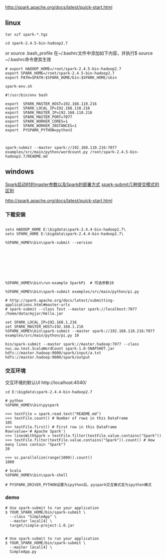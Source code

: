 http://spark.apache.org/docs/latest/quick-start.html




## linux
```
tar xzf spark-*.tgz

cd spark-2.4.5-bin-hadoop2.7
```
or source .bash_profile 
在~/.bashrc文件中添加如下内容，并执行$ source ~/.bashrc命令使其生效
```
# export HADOOP_HOME=/root/spark-2.4.5-bin-hadoop2.7
export SPARK_HOME=/root/spark-2.4.5-bin-hadoop2.7
export PATH=$PATH:$SPARK_HOME/bin:$SPARK_HOME/sbin

spark-env.sh

#!/usr/bin/env bash

export  SPARK_MASTER_HOST=192.168.110.216
export  SPARK_LOCAL_IP=192.168.110.216
export  SPARK_MASTER_IP=192.168.110.216
export  SPARK_MASTER_PORT=7077
export  SPARK_WORKER_CORES=1
export  SPARK_WORKER_INSTANCES=1
export  PYSPARK_PYTHON=python3



spark-submit --master spark://192.168.110.216:7077 examples/src/main/python/wordcount.py /root/spark-2.4.5-bin-hadoop2.7/README.md
```











## windows
[Spark启动时的master参数以及Spark的部署方式](https://blog.csdn.net/zpf336/article/details/82152286)
[spark-submit几种提交模式的区别](https://blog.csdn.net/fa124607857/article/details/103390996)

http://spark.apache.org/docs/latest/quick-start.html
### 下载安装
```

setx HADOOP_HOME E:\bigdata\spark-2.4.4-bin-hadoop2.7\
setx SPARK_HOME E:\bigdata\spark-2.4.4-bin-hadoop2.7\

%SPARK_HOME%\bin\spark-submit --version








%SPARK_HOME%\bin\run-example SparkPi  # 可选参数10

%SPARK_HOME%\bin\spark-submit examples/src/main/python/pi.py

# http://spark.apache.org/docs/latest/submitting-applications.html#master-urls
# spark-submit --class Test --master spark://localhost:7077 /home/data/myjar/Hello.jar

set SPARK_LOCAL_IP=192.168.1.216
set SPARK_MASTER_HOST=192.168.1.216
%SPARK_HOME%\bin\spark-submit --master spark://192.168.110.216:7077 examples/src/main/python/pi.py 10
```

```
bin/spark-submit --master spark://master.hadoop:7077 --class nuc.sw.test.ScalaWordCount spark-1.0-SNAPSHOT.jar hdfs://master.hadoop:9000/spark/input/a.txt hdfs://master.hadoop:9000/spark/output
```

### 交互环境
 交互环境的默认UI http://localhost:4040/
```
cd E:\bigdata\spark-2.4.4-bin-hadoop2.7

# python
%SPARK_HOME%\bin\pyspark

>>> textFile = spark.read.text("README.md")
>>> textFile.count() # Number of rows in this DataFrame
105
>>> textFile.first() # First row in this DataFrame
Row(value='# Apache Spark')
>>> linesWithSpark = textFile.filter(textFile.value.contains("Spark"))
>>> textFile.filter(textFile.value.contains("Spark")).count() # How many lines contain "Spark"?
20

>>> sc.parallelize(range(1000)).count() 
1000

# Scala
%SPARK_HOME%\bin\spark-shell

# PYSPARK_DRIVER_PYTHON设置为ipython后，pyspark交互模式变为ipython模式
```


### demo
```
# Use spark-submit to run your application
$ YOUR_SPARK_HOME/bin/spark-submit \
  --class "SimpleApp" \
  --master local[4] \
  target/simple-project-1.0.jar


# Use spark-submit to run your application
$ YOUR_SPARK_HOME/bin/spark-submit \
  --master local[4] \
  SimpleApp.py
```
